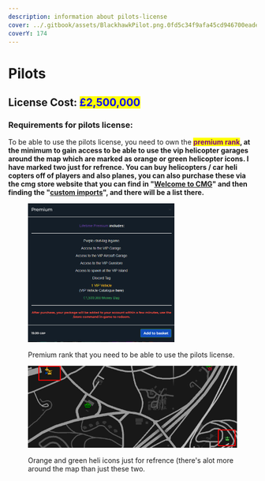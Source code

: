 ```yaml
---
description: information about pilots-license
cover: ../.gitbook/assets/BlackhawkPilot.png.0fd5c34f9afa45cd946700eadecb1d7d.png
coverY: 174
---
```


# Pilots

## License Cost: <mark style="color:blue;">£2,500,000</mark>

### Requirements for pilots license:

To be able to use the pilots license, you need to own the <mark style="color:purple;">**premium rank**</mark>**, at the minimum to gain access to be able to use the vip helicopter garages around the map which are marked as orange or green helicopter icons. I have marked two just for refrence. You can buy helicopters / car heli copters off of players and also planes, you can also purchase these via the cmg store website that you can find in "**[**Welcome to CMG**](../welcome-to-cmg.md)**" and then finding the "**[**custom imports**](../welcome-to-cmg.md)**", and there will be a list there.**

<div>

<figure><img src="../.gitbook/assets/pilots requirement.png" alt="" width="297"><figcaption><p>Premium rank that you need to be able to use the pilots license.</p></figcaption></figure>

 

<figure><img src="../.gitbook/assets/pilots 3.png" alt=""><figcaption><p>Orange and green heli icons just for refrence (there's alot more around the map than just these two.</p></figcaption></figure>

</div>
